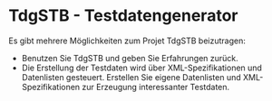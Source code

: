 ﻿# TdgSTB - Testdatengenerator 

Es gibt mehrere Möglichkeiten zum Projet TdgSTB beizutragen:
- Benutzen Sie TdgSTB und geben Sie Erfahrungen zurück. 
- Die Erstellung der Testdaten wird über XML-Spezifikationen und Datenlisten
gesteuert. Erstellen Sie eigene Datenlisten und XML-Spezifikationen zur Erzeugung interessanter Testdaten.
